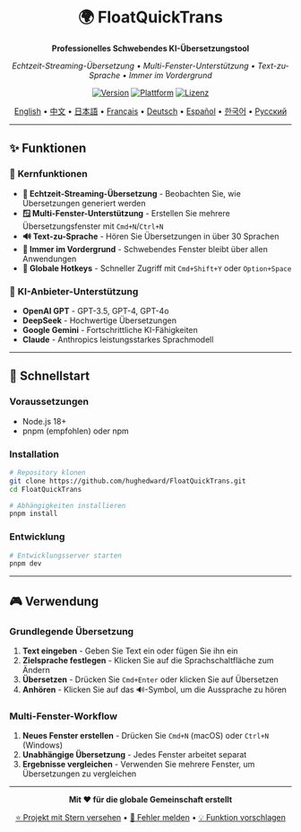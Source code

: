 <div align="center">

# 🌍 FloatQuickTrans

**Professionelles Schwebendes KI-Übersetzungstool**

*Echtzeit-Streaming-Übersetzung • Multi-Fenster-Unterstützung • Text-zu-Sprache • Immer im Vordergrund*

[![Version](https://img.shields.io/badge/Version-1.0.12-blue.svg)](https://github.com/hughedward/FloatQuickTrans)
[![Plattform](https://img.shields.io/badge/Plattform-macOS%20%7C%20Windows%20%7C%20Linux-lightgrey.svg)](https://github.com/hughedward/FloatQuickTrans)
[![Lizenz](https://img.shields.io/badge/Lizenz-MIT-green.svg)](../LICENSE)

[English](../README.md) • [中文](README-zh.md) • [日本語](README-ja.md) • [Français](README-fr.md) • [Deutsch](README-de.md) • [Español](README-es.md) • [한국어](README-ko.md) • [Русский](README-ru.md)

</div>

---

## ✨ Funktionen

### 🚀 **Kernfunktionen**
- **🌊 Echtzeit-Streaming-Übersetzung** - Beobachten Sie, wie Übersetzungen generiert werden
- **🪟 Multi-Fenster-Unterstützung** - Erstellen Sie mehrere Übersetzungsfenster mit `Cmd+N`/`Ctrl+N`
- **🔊 Text-zu-Sprache** - Hören Sie Übersetzungen in über 30 Sprachen
- **📌 Immer im Vordergrund** - Schwebendes Fenster bleibt über allen Anwendungen
- **🎯 Globale Hotkeys** - Schneller Zugriff mit `Cmd+Shift+Y` oder `Option+Space`

### 🤖 **KI-Anbieter-Unterstützung**
- **OpenAI GPT** - GPT-3.5, GPT-4, GPT-4o
- **DeepSeek** - Hochwertige Übersetzungen
- **Google Gemini** - Fortschrittliche KI-Fähigkeiten
- **Claude** - Anthropics leistungsstarkes Sprachmodell

---

## 🚀 Schnellstart

### Voraussetzungen
- Node.js 18+ 
- pnpm (empfohlen) oder npm

### Installation

```bash
# Repository klonen
git clone https://github.com/hughedward/FloatQuickTrans.git
cd FloatQuickTrans

# Abhängigkeiten installieren
pnpm install
```

### Entwicklung

```bash
# Entwicklungsserver starten
pnpm dev
```

---

## 🎮 Verwendung

### Grundlegende Übersetzung
1. **Text eingeben** - Geben Sie Text ein oder fügen Sie ihn ein
2. **Zielsprache festlegen** - Klicken Sie auf die Sprachschaltfläche zum Ändern
3. **Übersetzen** - Drücken Sie `Cmd+Enter` oder klicken Sie auf Übersetzen
4. **Anhören** - Klicken Sie auf das 🔊-Symbol, um die Aussprache zu hören

### Multi-Fenster-Workflow
1. **Neues Fenster erstellen** - Drücken Sie `Cmd+N` (macOS) oder `Ctrl+N` (Windows)
2. **Unabhängige Übersetzung** - Jedes Fenster arbeitet separat
3. **Ergebnisse vergleichen** - Verwenden Sie mehrere Fenster, um Übersetzungen zu vergleichen

---

<div align="center">

**Mit ❤️ für die globale Gemeinschaft erstellt**

[⭐ Projekt mit Stern versehen](https://github.com/hughedward/FloatQuickTrans) • [🐛 Fehler melden](https://github.com/hughedward/FloatQuickTrans/issues) • [💡 Funktion vorschlagen](https://github.com/hughedward/FloatQuickTrans/issues)

</div>